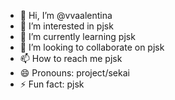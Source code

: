 - 👋 Hi, I’m @vvaalentina
- 👀 I’m interested in pjsk
- 🌱 I’m currently learning pjsk
- 💞️ I’m looking to collaborate on pjsk
- 📫 How to reach me pjsk
- 😄 Pronouns: project/sekai
- ⚡ Fun fact: pjsk

<!---
vvaalentina/vvaalentina is a ✨ special ✨ repository because its `README.md` (this file) appears on your GitHub profile.
You can click the Preview link to take a look at your changes.
--->

